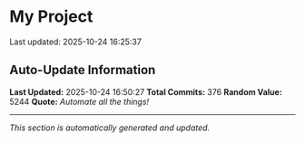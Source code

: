 # My Project


Last updated: 2025-10-24 16:25:37































































































































































































































































































































































































































































































































































































































































































































































































## Auto-Update Information

**Last Updated:** 2025-10-24 16:50:27
**Total Commits:** 376
**Random Value:** 5244
**Quote:** _Automate all the things!_

---
_This section is automatically generated and updated._